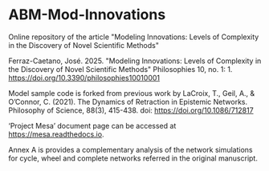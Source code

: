 # ABM-Mod-Innovations

Online repository of the article "Modeling Innovations: Levels of Complexity in the Discovery of Novel Scientific Methods"

Ferraz-Caetano, José. 2025. "Modeling Innovations: Levels of Complexity in the Discovery of Novel Scientific Methods" Philosophies 10, no. 1: 1. https://doi.org/10.3390/philosophies10010001

Model sample code is forked from previous work by LaCroix, T., Geil, A., & O’Connor, C. (2021). The Dynamics of Retraction in Epistemic Networks. Philosophy of Science, 88(3), 415-438. doi: https://doi.org/10.1086/712817

‘Project Mesa’ document page can be accessed at https://mesa.readthedocs.io.

Annex A is provides a complementary analysis of the network simulations for cycle, wheel and complete networks referred in the original manuscript.
